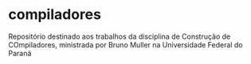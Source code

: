 # compiladores
Repositório destinado aos trabalhos da disciplina de Construção de COmpiladores, ministrada por Bruno Muller na Universidade Federal do Paraná
